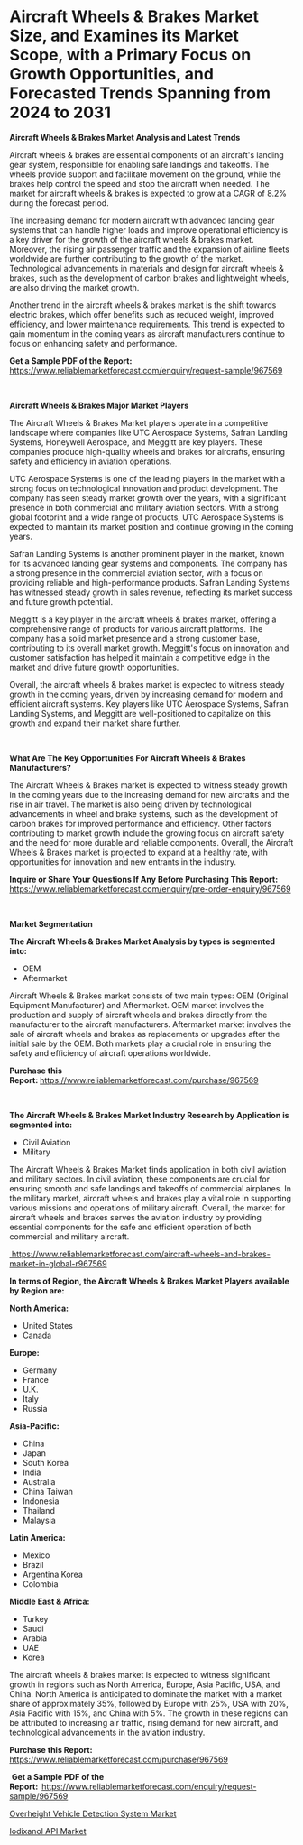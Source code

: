 <p><h1>Aircraft Wheels & Brakes Market Size, and Examines its Market Scope, with a Primary Focus on Growth Opportunities, and Forecasted Trends Spanning from 2024 to 2031</h1></p><p><strong>Aircraft Wheels & Brakes Market Analysis and Latest Trends</strong></p>
<p><p>Aircraft wheels & brakes are essential components of an aircraft's landing gear system, responsible for enabling safe landings and takeoffs. The wheels provide support and facilitate movement on the ground, while the brakes help control the speed and stop the aircraft when needed. The market for aircraft wheels & brakes is expected to grow at a CAGR of 8.2% during the forecast period.</p><p>The increasing demand for modern aircraft with advanced landing gear systems that can handle higher loads and improve operational efficiency is a key driver for the growth of the aircraft wheels & brakes market. Moreover, the rising air passenger traffic and the expansion of airline fleets worldwide are further contributing to the growth of the market. Technological advancements in materials and design for aircraft wheels & brakes, such as the development of carbon brakes and lightweight wheels, are also driving the market growth.</p><p>Another trend in the aircraft wheels & brakes market is the shift towards electric brakes, which offer benefits such as reduced weight, improved efficiency, and lower maintenance requirements. This trend is expected to gain momentum in the coming years as aircraft manufacturers continue to focus on enhancing safety and performance.</p></p>
<p><strong>Get a Sample PDF of the Report:&nbsp;</strong> <a href="https://www.reliablemarketforecast.com/enquiry/request-sample/967569">https://www.reliablemarketforecast.com/enquiry/request-sample/967569</a></p>
<p>&nbsp;</p>
<p><strong>Aircraft Wheels & Brakes Major Market Players</strong></p>
<p><p>The Aircraft Wheels & Brakes Market players operate in a competitive landscape where companies like UTC Aerospace Systems, Safran Landing Systems, Honeywell Aerospace, and Meggitt are key players. These companies produce high-quality wheels and brakes for aircrafts, ensuring safety and efficiency in aviation operations. </p><p>UTC Aerospace Systems is one of the leading players in the market with a strong focus on technological innovation and product development. The company has seen steady market growth over the years, with a significant presence in both commercial and military aviation sectors. With a strong global footprint and a wide range of products, UTC Aerospace Systems is expected to maintain its market position and continue growing in the coming years.</p><p>Safran Landing Systems is another prominent player in the market, known for its advanced landing gear systems and components. The company has a strong presence in the commercial aviation sector, with a focus on providing reliable and high-performance products. Safran Landing Systems has witnessed steady growth in sales revenue, reflecting its market success and future growth potential.</p><p>Meggitt is a key player in the aircraft wheels & brakes market, offering a comprehensive range of products for various aircraft platforms. The company has a solid market presence and a strong customer base, contributing to its overall market growth. Meggitt's focus on innovation and customer satisfaction has helped it maintain a competitive edge in the market and drive future growth opportunities.</p><p>Overall, the aircraft wheels & brakes market is expected to witness steady growth in the coming years, driven by increasing demand for modern and efficient aircraft systems. Key players like UTC Aerospace Systems, Safran Landing Systems, and Meggitt are well-positioned to capitalize on this growth and expand their market share further.</p></p>
<p>&nbsp;</p>
<p><strong>What Are The Key Opportunities For Aircraft Wheels & Brakes Manufacturers?</strong></p>
<p><p>The Aircraft Wheels & Brakes market is expected to witness steady growth in the coming years due to the increasing demand for new aircrafts and the rise in air travel. The market is also being driven by technological advancements in wheel and brake systems, such as the development of carbon brakes for improved performance and efficiency. Other factors contributing to market growth include the growing focus on aircraft safety and the need for more durable and reliable components. Overall, the Aircraft Wheels & Brakes market is projected to expand at a healthy rate, with opportunities for innovation and new entrants in the industry.</p></p>
<p><strong>Inquire or Share Your Questions If Any Before Purchasing This Report:</strong> <a href="https://www.reliablemarketforecast.com/enquiry/pre-order-enquiry/967569">https://www.reliablemarketforecast.com/enquiry/pre-order-enquiry/967569</a></p>
<p>&nbsp;</p>
<p><strong>Market Segmentation</strong></p>
<p><strong>The Aircraft Wheels & Brakes Market Analysis by types is segmented into:</strong></p>
<p><ul><li>OEM</li><li>Aftermarket</li></ul></p>
<p><p>Aircraft Wheels & Brakes market consists of two main types: OEM (Original Equipment Manufacturer) and Aftermarket. OEM market involves the production and supply of aircraft wheels and brakes directly from the manufacturer to the aircraft manufacturers. Aftermarket market involves the sale of aircraft wheels and brakes as replacements or upgrades after the initial sale by the OEM. Both markets play a crucial role in ensuring the safety and efficiency of aircraft operations worldwide.</p></p>
<p><strong>Purchase this Report:&nbsp;</strong><a href="https://www.reliablemarketforecast.com/purchase/967569">https://www.reliablemarketforecast.com/purchase/967569</a></p>
<p>&nbsp;</p>
<p><strong>The Aircraft Wheels & Brakes Market Industry Research by Application is segmented into:</strong></p>
<p><ul><li>Civil Aviation</li><li>Military</li></ul></p>
<p><p>The Aircraft Wheels & Brakes Market finds application in both civil aviation and military sectors. In civil aviation, these components are crucial for ensuring smooth and safe landings and takeoffs of commercial airplanes. In the military market, aircraft wheels and brakes play a vital role in supporting various missions and operations of military aircraft. Overall, the market for aircraft wheels and brakes serves the aviation industry by providing essential components for the safe and efficient operation of both commercial and military aircraft.</p></p>
<p><a href="https://www.reliablemarketforecast.com/aircraft-wheels-and-brakes-market-in-global-r967569">&nbsp;https://www.reliablemarketforecast.com/aircraft-wheels-and-brakes-market-in-global-r967569</a></p>
<p><strong>In terms of Region, the Aircraft Wheels & Brakes Market Players available by Region are:</strong></p>
<p>
    <p> <strong> North America: </strong>
        <ul>
            <li>United States</li>
            <li>Canada</li>
        </ul>
        </p> 
    <p> <strong> Europe: </strong>
        <ul>
            <li>Germany</li>
            <li>France</li>
            <li>U.K.</li>
            <li>Italy</li>
            <li>Russia</li>
        </ul>
        </p> 
    <p> <strong> Asia-Pacific: </strong>
        <ul>
            <li>China</li>
            <li>Japan</li>
            <li>South Korea</li>
            <li>India</li>
            <li>Australia</li>
            <li>China Taiwan</li>
            <li>Indonesia</li>
            <li>Thailand</li>
            <li>Malaysia</li>
        </ul>
        </p> 
    <p> <strong> Latin America: </strong>
        <ul>
            <li>Mexico</li>
            <li>Brazil</li>
            <li>Argentina Korea</li>
            <li>Colombia</li>
        </ul>
        </p> 
    <p> <strong> Middle East & Africa: </strong>
        <ul>
            <li>Turkey</li>
            <li>Saudi</li>
            <li>Arabia</li>
            <li>UAE</li>
            <li>Korea</li>
        </ul>
    </p>
    </p>
<p><p>The aircraft wheels & brakes market is expected to witness significant growth in regions such as North America, Europe, Asia Pacific, USA, and China. North America is anticipated to dominate the market with a market share of approximately 35%, followed by Europe with 25%, USA with 20%, Asia Pacific with 15%, and China with 5%. The growth in these regions can be attributed to increasing air traffic, rising demand for new aircraft, and technological advancements in the aviation industry.</p></p>
<p><strong>Purchase this Report: </strong><a href="https://www.reliablemarketforecast.com/purchase/967569">https://www.reliablemarketforecast.com/purchase/967569</a></p>
<p>&nbsp;<strong>Get a Sample PDF of the Report:&nbsp;&nbsp;</strong><a href="https://www.reliablemarketforecast.com/enquiry/request-sample/967569">https://www.reliablemarketforecast.com/enquiry/request-sample/967569</a></p>
<p><strong></strong></p>
<p><p><a href="https://view.publitas.com/reportprime-1/global-overheight-vehicle-detection-system-market-trends-insights-into-growth-opportunities-and-challenges-forecasted-from-2024-to-2031/">Overheight Vehicle Detection System Market</a></p><p><a href="https://github.com/awicka1/Market-Research-Report-List-1/blob/main/iodixanol-api-market.md">Iodixanol API Market</a></p></p>